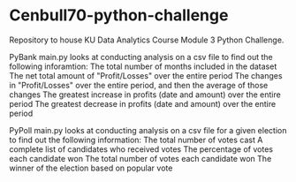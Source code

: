 # Cenbull70-python-challenge

Repository to house KU Data Analytics Course Module 3 Python Challenge.

PyBank main.py looks at conducting analysis on a csv file to find out the following inforamtion:
  The total number of months included in the dataset
  The net total amount of "Profit/Losses" over the entire period
  The changes in "Profit/Losses" over the entire period, and then the average of those changes
  The greatest increase in profits (date and amount) over the entire period
  The greatest decrease in profits (date and amount) over the entire period

PyPoll main.py looks at conducting analysis on a csv file for a given election to find out the following information:
  The total number of votes cast
  A complete list of candidates who received votes
  The percentage of votes each candidate won
  The total number of votes each candidate won
  The winner of the election based on popular vote
